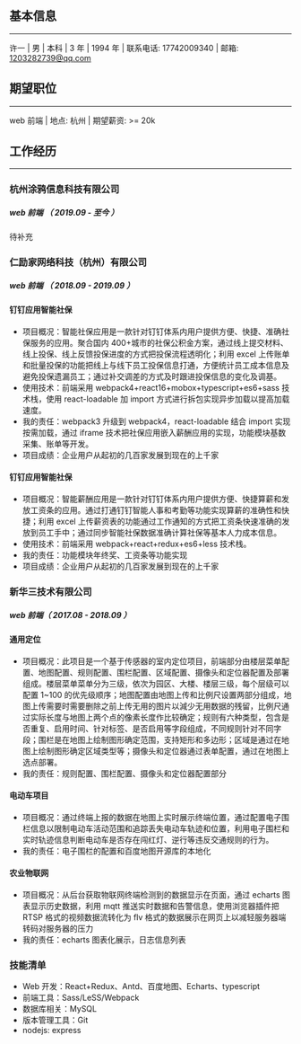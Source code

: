 ## 基本信息

---

许一 | 男 | 本科 | 3 年 | 1994 年 | 联系电话: 17742009340 | 邮箱: 1203282739@qq.com

## 期望职位

---

web 前端 | 地点: 杭州 | 期望薪资: >= 20k

## 工作经历

---

### 杭州涂鸦信息科技有限公司

##### web 前端 （ 2019.09 - 至今 ）

待补充

<!-- #### 涂鸦 IOT 开发者平台

#### 增值服务

#### 配置平台 -->

### 仁励家网络科技（杭州）有限公司

##### web 前端 （ 2018.09 - 2019.09 ）

#### 钉钉应用智能社保

- 项目概况：智能社保应用是一款针对钉钉体系内用户提供方便、快捷、准确社保服务的应用。聚合国内 400+城市的社保公积金方案，通过线上提交材料、线上投保、线上反馈投保进度的方式把投保流程透明化；利用 excel 上传账单和批量投保的功能把线上与线下员工投保信息打通，方便统计员工成本信息及避免投保遗漏员工；通过补交调差的方式及时跟进投保信息的变化及调基。
- 使用技术：前端采用 webpack4+react16+mobox+typescript+es6+sass 技术栈，使用 react-loadable 加 import 方式进行拆包实现异步加载以提高加载速度。
- 我的责任：webpack3 升级到 webpack4，react-loadable 结合 import 实现按需加载，通过 iframe 技术把社保应用嵌入薪酬应用的实现，功能模块基数采集、账单等开发。
- 项目成绩：企业用户从起初的几百家发展到现在的上千家

#### 钉钉应用智能社保

- 项目概况：智能薪酬应用是一款针对钉钉体系内用户提供方便、快捷算薪和发放工资条的应用。通过打通钉钉智能人事和考勤等功能实现算薪的准确性和快捷；利用 excel 上传薪资表的功能通过工作通知的方式把工资条快速准确的发放到员工手中；通过同步智能社保数据准确计算社保等基本人力成本信息。
- 使用技术：前端采用 webpack+react+redux+es6+less 技术栈。
- 我的责任：功能模块年终奖、工资条等功能实现
- 项目成绩：企业用户从起初的几百家发展到现在的上千家

### 新华三技术有限公司

##### web 前端（ 2017.08 - 2018.09 ）

#### 通用定位

- 项目概况：此项目是一个基于传感器的室内定位项目，前端部分由楼层菜单配置、地图配置、规则配置、围栏配置、区域配置、摄像头和定位器配置及部署组成。楼层菜单菜单分为三级，依次为园区、大楼、楼层三级，每个层级可以配置 1~100 的优先级顺序；地图配置由地图上传和比例尺设置两部分组成，地图上传需要时需要删除之前上传无用的图片以減少无用数据的残留，比例尺通过实际长度与地图上两个点的像素长度作比较确定；规则有六种类型，包含是否重复、启用时间、针对标签、是否启用等字段组成，不同规则针对不同字段；围栏是在地图上绘制图形确定范围，支持矩形和多边形；区域是通过在地图上绘制图形确定区域类型等；摄像头和定位器通过表单配置，通过在地图上选点部署。
- 我的责任：规则配置、围栏配置、摄像头和定位器配置部分

#### 电动车项目

- 项目概况：通过终端上报的数据在地图上实时展示终端位置，通过配置电子围栏信息以限制电动车活动范围和追踪丢失电动车轨迹和位置，利用电子围栏和实时轨迹信息判断电动车是否存在闯红灯、逆行等违反交通规则的行为。
- 我的责任：电子围栏的配置和百度地图开源库的本地化

#### 农业物联网

- 项目概况：从后台获取物联网终端检测到的数据显示在页面，通过 echarts 图表显示历史数据，利用 mqtt 推送实时数据和告警信息，使用浏览器插件把 RTSP 格式的视频数据流转化为 flv 格式的数据展示在网页上以减轻服务器端转码对服务器的压力
- 我的责任：echarts 图表化展示，日志信息列表

### 技能清单

- Web 开发：React+Redux、Antd、百度地图、Echarts、typescript
- 前端工具：Sass/LeSS/Webpack
- 数据库相关：MySQL
- 版本管理工具：Git
- nodejs: express
